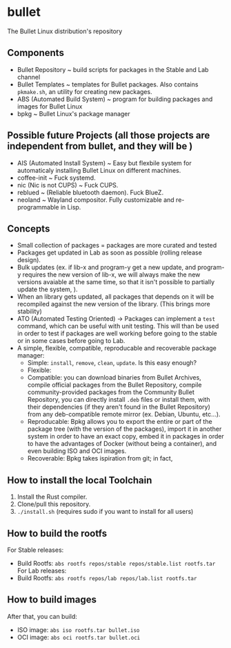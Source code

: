 # bullet
The Bullet Linux distribution's repository

## Components
- Bullet Repository              ~ build scripts for packages in the Stable and Lab channel
- Bullet Templates               ~ templates for Bullet packages. Also contains `pkmake.sh`, an utility for creating new packages.
- ABS (Automated Build System)   ~ program for building packages and images for Bullet Linux
- bpkg                           ~ Bullet Linux's package manager

## Possible future Projects (all those projects are independent from bullet, and they will be )
- AIS (Automated Install System) ~ Easy but flexbile system for automaticaly installing Bullet Linux on different machines.
- coffee-init                    ~ Fuck systemd.
- nic (Nic is not CUPS)          ~ Fuck CUPS.
- reblued                        ~ (Reliable bluetooth daemon). Fuck BlueZ.
- neoland                        ~ Wayland compositor. Fully customizable and re-programmable in Lisp.

## Concepts

- Small collection of packages = packages are more curated and tested
- Packages get updated in Lab as soon as possible (rolling release design).
- Bulk updates (ex. if lib-x and program-y get a new update, and program-y requires the new version of lib-x, we will always make the new versions avaiable at the same time, so that it isn't possible to partially update the system, ).
- When an library gets updated, all packages that depends on it will be recompiled against the new version of the library. (This brings more stability)
- ATO (Automated Testing Oriented) -> Packages can implement a `test` command, which can be useful with unit testing. This will than be used in order to test if packages are well working before going to the stable or in some cases before going to Lab.
- A simple, flexible, compatible, reproducable and recoverable package manager:
    - Simple: `install`, `remove`, `clean`, `update`. Is this easy enough?
    - Flexible:
    - Compatible: you can download binaries from Bullet Archives, compile official packages from the Bullet Repository, compile community-provided packages from the Community Bullet Repository, you can directly install `.deb` files or install them, with their dependencies (if they aren't found in the Bullet Repository) from any deb-compatible remote mirror (ex. Debian, Ubuntu, etc...).
    - Reproducable: Bpkg allows you to export the entire or part of the package tree (with the version of the packages), import it in another system in order to have an exact copy, embed it in packages in order to have the advantages of Docker (without being a container), and even building ISO and OCI images.
    - Recoverable: Bpkg takes ispiration from git; in fact,

## How to install the local Toolchain

1) Install the Rust compiler.
2) Clone/pull this repository.
3) `./install.sh` (requires sudo if you want to install for all users)

## How to build the rootfs

For Stable releases:
- Build Rootfs: `abs rootfs repos/stable repos/stable.list rootfs.tar`
For Lab releases:
- Build Rootfs: `abs rootfs repos/lab repos/lab.list rootfs.tar`

## How to build images

After that, you can build:
- ISO image: `abs iso rootfs.tar bullet.iso`
- OCI image: `abs oci rootfs.tar bullet.oci`
